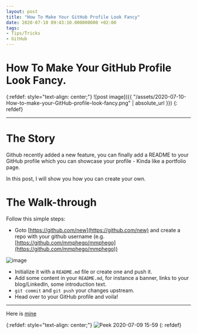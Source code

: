 ```yaml
---
layout: post
title: "How To Make Your GitHub Profile Look Fancy"
date: 2020-07-10 09:43:10.000000000 +02:00
tags:
- Tips/Tricks
- GitHub
---
```

# How To Make Your GitHub Profile Look Fancy.

{:refdef: style="text-align: center;"}
![post image]({{ "/assets/2020-07-10-How-to-make-your-GitHub-profile-look-fancy.png" | absolute_url }})
{: refdef}

-----------------------------------------------------------------------------------------

# The Story
Github recently added a new feature, you can finally add a README to your GitHub profile which you can showcase your profile - Kinda like a portfolio page.

In this post, I will show you how you can create your own.

# The Walk-through
Follow this simple steps:

- Goto [https://github.com/new](https://github.com/new) and create a repo with your github username (e.g. [https://github.com/mmphego/mmphego](https://github.com/mmphego/mmphego))

![image](https://user-images.githubusercontent.com/7910856/87130340-0189a380-c293-11ea-8096-cf3c0e1d568b.png)

- Initialize it with a `README.md` file or create one and push it.
- Add some content in your `README.md`, for instance a banner, links to your blog/LinkedIn, some introduction text.
- `git commit` and `git push` your changes upstream.
- Head over to your GitHub profile and voila!

---
Here is [mine](https://github.com/mmphego)

{:refdef: style="text-align: center;"}
![Peek 2020-07-09 15-59](https://user-images.githubusercontent.com/7910856/87130857-d8b5de00-c293-11ea-9eeb-2fc432ae8267.gif)
{: refdef}
